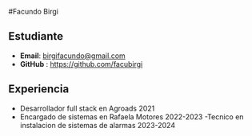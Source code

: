 #Facundo Birgi  

## Estudiante

- **Email**: birgifacundo@gmail.com
- **GitHub** : https://github.com/facubirgi 

## Experiencia
- Desarrollador full stack en Agroads 2021
- Encargado de sistemas en Rafaela Motores 2022-2023
-Tecnico en instalacion de sistemas de alarmas 2023-2024
